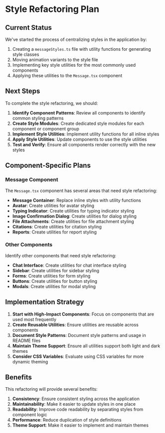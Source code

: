 # Style Refactoring Plan

## Current Status

We've started the process of centralizing styles in the application by:

1. Creating a `messageStyles.ts` file with utility functions for generating style classes
2. Moving animation variants to the style file
3. Implementing key style utilities for the most commonly used components
4. Applying these utilities to the `Message.tsx` component

## Next Steps

To complete the style refactoring, we should:

1. **Identify Component Patterns**: Review all components to identify common styling patterns
2. **Create Style Modules**: Create dedicated style modules for each component or component group
3. **Implement Style Utilities**: Implement utility functions for all inline styles
4. **Apply Style Utilities**: Update components to use the style utilities
5. **Test and Verify**: Ensure all components render correctly with the new styles

## Component-Specific Plans

### Message Component

The `Message.tsx` component has several areas that need style refactoring:

- **Message Container**: Replace inline styles with utility functions
- **Avatar**: Create utilities for avatar styling
- **Typing Indicator**: Create utilities for typing indicator styling
- **Image Confirmation Dialog**: Create utilities for dialog styling
- **File Attachments**: Create utilities for file attachment styling
- **Citations**: Create utilities for citation styling
- **Reports**: Create utilities for report styling

### Other Components

Identify other components that need style refactoring:

- **Chat Interface**: Create utilities for chat interface styling
- **Sidebar**: Create utilities for sidebar styling
- **Forms**: Create utilities for form styling
- **Buttons**: Create utilities for button styling
- **Modals**: Create utilities for modal styling

## Implementation Strategy

1. **Start with High-Impact Components**: Focus on components that are used most frequently
2. **Create Reusable Utilities**: Ensure utilities are reusable across components
3. **Document Style Patterns**: Document style patterns and usage in README files
4. **Maintain Theme Support**: Ensure all utilities support both light and dark themes
5. **Consider CSS Variables**: Evaluate using CSS variables for more dynamic theming

## Benefits

This refactoring will provide several benefits:

1. **Consistency**: Ensure consistent styling across the application
2. **Maintainability**: Make it easier to update styles in one place
3. **Readability**: Improve code readability by separating styles from component logic
4. **Performance**: Reduce duplication of style definitions
5. **Theme Support**: Make it easier to implement and maintain themes
